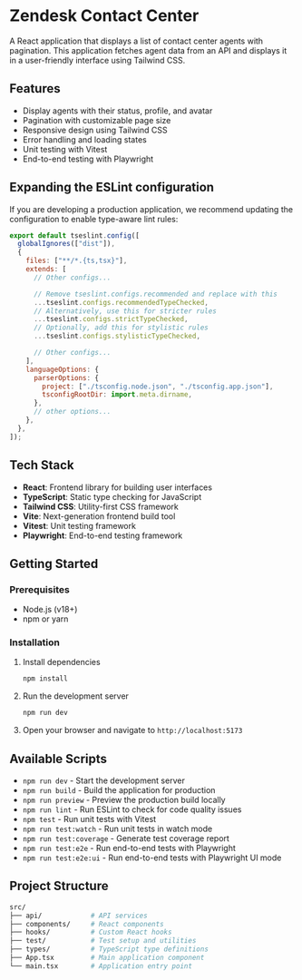 # Zendesk Contact Center

A React application that displays a list of contact center agents with pagination. This application fetches agent data from an API and displays it in a user-friendly interface using Tailwind CSS.

## Features

- Display agents with their status, profile, and avatar
- Pagination with customizable page size
- Responsive design using Tailwind CSS
- Error handling and loading states
- Unit testing with Vitest
- End-to-end testing with Playwright

## Expanding the ESLint configuration

If you are developing a production application, we recommend updating the configuration to enable type-aware lint rules:

```js
export default tseslint.config([
  globalIgnores(["dist"]),
  {
    files: ["**/*.{ts,tsx}"],
    extends: [
      // Other configs...

      // Remove tseslint.configs.recommended and replace with this
      ...tseslint.configs.recommendedTypeChecked,
      // Alternatively, use this for stricter rules
      ...tseslint.configs.strictTypeChecked,
      // Optionally, add this for stylistic rules
      ...tseslint.configs.stylisticTypeChecked,

      // Other configs...
    ],
    languageOptions: {
      parserOptions: {
        project: ["./tsconfig.node.json", "./tsconfig.app.json"],
        tsconfigRootDir: import.meta.dirname,
      },
      // other options...
    },
  },
]);
```

## Tech Stack

- **React**: Frontend library for building user interfaces
- **TypeScript**: Static type checking for JavaScript
- **Tailwind CSS**: Utility-first CSS framework
- **Vite**: Next-generation frontend build tool
- **Vitest**: Unit testing framework
- **Playwright**: End-to-end testing framework

## Getting Started

### Prerequisites

- Node.js (v18+)
- npm or yarn

### Installation

1. Install dependencies

   ```bash
   npm install
   ```

2. Run the development server

   ```bash
   npm run dev
   ```

3. Open your browser and navigate to `http://localhost:5173`

## Available Scripts

- `npm run dev` - Start the development server
- `npm run build` - Build the application for production
- `npm run preview` - Preview the production build locally
- `npm run lint` - Run ESLint to check for code quality issues
- `npm test` - Run unit tests with Vitest
- `npm run test:watch` - Run unit tests in watch mode
- `npm run test:coverage` - Generate test coverage report
- `npm run test:e2e` - Run end-to-end tests with Playwright
- `npm run test:e2e:ui` - Run end-to-end tests with Playwright UI mode

## Project Structure

```bash
src/
├── api/            # API services
├── components/     # React components
├── hooks/          # Custom React hooks
├── test/           # Test setup and utilities
├── types/          # TypeScript type definitions
├── App.tsx         # Main application component
└── main.tsx        # Application entry point
```
